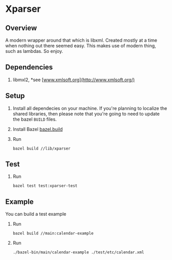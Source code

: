 # Xparser
## Overview
A modern wrapper around that which is libxml.  Created mostly at a time when nothing out there seemed easy.  This makes use of modern thing, such as lambdas.  So enjoy.

## Dependencies
1. libmxl2,  *see [www.xmlsoft.org](http://www.xmlsoft.org/)

## Setup
1. Install all dependecies on your machine.  If you're planning to localize the shared libraries, then please note that you're going to need to update the bazel `BUILD` files.

1. Install Bazel [bazel.build](https://bazel.build/)

1. Run
    ```
    bazel build //lib/xparser
    ```

## Test
1. Run
    ```
    bazel test test:xparser-test
    ```


## Example
You can build a test example

1. Run
    ```
    bazel build //main:calendar-example
    ```

2. Run
    ```
    ./bazel-bin/main/calendar-example ./test/etc/calendar.xml
    ```
